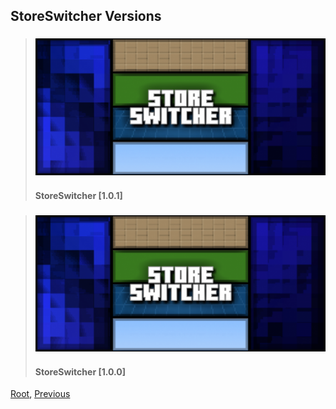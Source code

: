 
## StoreSwitcher Versions
> ### [![StoreSwitcher](./101/upload/store-switcher_1.png)](./101)
> #### StoreSwitcher [1.0.1]

> ### [![StoreSwitcher](./100/upload/store-switcher_1.png)](./100)
> #### StoreSwitcher [1.0.0]

[Root](/), [Previous](./)
<head><style>blockquote>* h5 { line-height:0!important } body { background:url(/assets/images/minecraft_bg.png)!important; background-repeat: no-repeat!important; background-size:cover!important; background-position-x:center!important; } </style></head>
